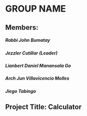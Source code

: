 # GROUP NAME
## Members: 
##### Rabbi John Bumatay 
##### Jezzler Cutillar (Leader)
##### Lianbert Daniel Manansala Go 
##### Arch Jun Villavicencio Molles
##### Jiego Tabingo

##
## Project Title: Calculator
